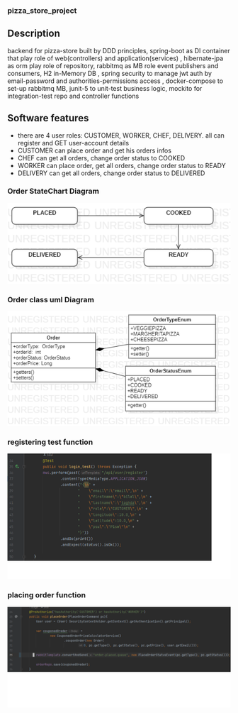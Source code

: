 ### pizza_store_project
## Description
backend for pizza-store built by DDD principles, spring-boot as DI container that play role of web(controllers) and application(services)
, hibernate-jpa as orm play role of repository, rabbitmq as MB role event publishers and consumers, H2 in-Memory DB
, spring security to manage jwt auth by email-password and authorities-permissions access
, docker-compose to set-up rabbitmq MB, junit-5 to unit-test  business logic, mockito for integration-test repo and controller functions

## Software features
- there are 4 user roles: CUSTOMER, WORKER, CHEF, DELIVERY. all can register and GET user-account details
- CUSTOMER can place order and get his orders infos
- CHEF can get all orders, change order status to COOKED 
- WORKER can place order, get all orders, change order status to READY
- DELIVERY can get all orders, change order status to DELIVERED  

### Order StateChart Diagram
![scr](https://github.com/bilal-taghda/pizza_store_project/blob/master/images/StatechartDiagram%20pizza-store.png)

### Order class uml Diagram
![scr](https://github.com/bilal-taghda/pizza_store_project/blob/master/images/pizza-store%20class%20diag.png)

### registering test function
![scr](images/login_test-function.png)

### placing order function
![scr](images/placeOrder-function.png)

